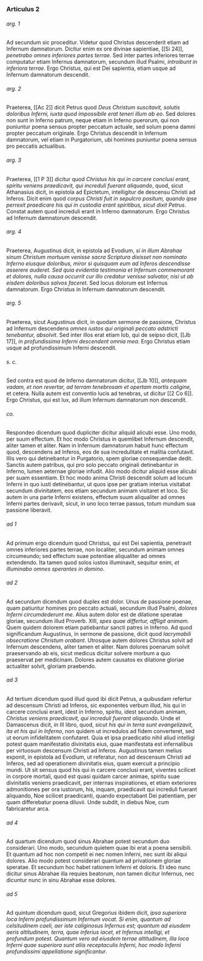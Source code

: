 ### Articulus 2

###### arg. 1
Ad secundum sic proceditur. Videtur quod Christus descenderit etiam ad Infernum damnatorum. Dicitur enim ex ore divinae sapientiae, [[Si 24]], *penetrabo omnes inferiores partes terrae*. Sed inter partes inferiores terrae computatur etiam Infernus damnatorum, secundum illud Psalmi, *introibunt in inferiora terrae*. Ergo Christus, qui est Dei sapientia, etiam usque ad Infernum damnatorum descendit.

###### arg. 2
Praeterea, [[Ac 2]] dicit Petrus quod *Deus Christum suscitavit, solutis doloribus Inferni, iuxta quod impossibile erat teneri illum ab eo*. Sed dolores non sunt in Inferno patrum, neque etiam in Inferno puerorum, qui non puniuntur poena sensus propter peccatum actuale, sed solum poena damni propter peccatum originale. Ergo Christus descendit in Infernum damnatorum, vel etiam in Purgatorium, ubi homines puniuntur poena sensus pro peccatis actualibus.

###### arg. 3
Praeterea, [[1 P 3]] dicitur quod *Christus his qui in carcere conclusi erant, spiritu veniens praedicavit, qui increduli fuerant aliquando*, quod, sicut Athanasius dicit, in epistola ad Epictetum, intelligitur de descensu Christi ad Inferos. Dicit enim quod *corpus Christi fuit in sepulcro positum, quando ipse perrexit praedicare his qui in custodia erant spiritibus, sicut dixit Petrus*. Constat autem quod increduli erant in Inferno damnatorum. Ergo Christus ad Infernum damnatorum descendit.

###### arg. 4
Praeterea, Augustinus dicit, in epistola ad Evodium, *si in illum Abrahae sinum Christum mortuum venisse sacra Scriptura dixisset non nominato Inferno eiusque doloribus, miror si quisquam eum ad Inferos descendisse asserere auderet. Sed quia evidentia testimonia et Infernum commemorant et dolores, nulla causa occurrit cur illo credatur venisse salvator, nisi ut ab eisdem doloribus salvos faceret*. Sed locus dolorum est Infernus damnatorum. Ergo Christus in Infernum damnatorum descendit.

###### arg. 5
Praeterea, sicut Augustinus dicit, in quodam sermone de passione, Christus ad Infernum descendens *omnes iustos qui originali peccato adstricti tenebantur, absolvit*. Sed inter illos erat etiam Iob, qui de seipso dicit, [[Jb 17]], *in profundissima Inferni descendent omnia mea*. Ergo Christus etiam usque ad profundissimum Inferni descendit.

###### s. c.
Sed contra est quod de Inferno damnatorum dicitur, [[Jb 10]], *antequam vadam, et non revertar, ad terram tenebrosam et opertam mortis caligine,* et cetera. Nulla autem est conventio lucis ad tenebras, ut dicitur [[2 Co 6]]. Ergo Christus, qui est lux, ad illum Infernum damnatorum non descendit.

###### co.
Respondeo dicendum quod dupliciter dicitur aliquid alicubi esse. Uno modo, per suum effectum. Et hoc modo Christus in quemlibet Infernum descendit, aliter tamen et aliter. Nam in Infernum damnatorum habuit hunc effectum quod, descendens ad Inferos, eos de sua incredulitate et malitia confutavit. Illis vero qui detinebantur in Purgatorio, spem gloriae consequendae dedit. Sanctis autem patribus, qui pro solo peccato originali detinebantur in Inferno, lumen aeternae gloriae infudit. Alio modo dicitur aliquid esse alicubi per suam essentiam. Et hoc modo anima Christi descendit solum ad locum Inferni in quo iusti detinebantur, ut quos ipse per gratiam interius visitabat secundum divinitatem, eos etiam secundum animam visitaret et loco. Sic autem in una parte Inferni existens, effectum suum aliqualiter ad omnes Inferni partes derivavit, sicut, in uno loco terrae passus, totum mundum sua passione liberavit.

###### ad 1
Ad primum ergo dicendum quod Christus, qui est Dei sapientia, penetravit omnes inferiores partes terrae, non localiter, secundum animam omnes circumeundo; sed effectum suae potentiae aliqualiter ad omnes extendendo. Ita tamen quod solos iustos illuminavit, sequitur enim, *et illuminabo omnes sperantes in domino*.

###### ad 2
Ad secundum dicendum quod duplex est dolor. Unus de passione poenae, quam patiuntur homines pro peccato actuali, secundum illud Psalmi, *dolores Inferni circumdederunt me*. Alius autem dolor est de dilatione speratae gloriae, secundum illud Proverb. XIII, *spes quae differtur, affligit animam*. Quem quidem dolorem etiam patiebantur sancti patres in Inferno. Ad quod significandum Augustinus, in sermone de passione, dicit quod *lacrymabili obsecratione Christum orabant*. Utrosque autem dolores Christus solvit ad Infernum descendens, aliter tamen et aliter. Nam dolores poenarum solvit praeservando ab eis, sicut medicus dicitur solvere morbum a quo praeservat per medicinam. Dolores autem causatos ex dilatione gloriae actualiter solvit, gloriam praebendo.

###### ad 3
Ad tertium dicendum quod illud quod ibi dicit Petrus, a quibusdam refertur ad descensum Christi ad Inferos, sic exponentes verbum illud, his qui in carcere conclusi erant, idest in Inferno, spiritu, idest secundum animam, *Christus veniens praedicavit, qui increduli fuerant aliquando*. Unde et Damascenus dicit, in III libro, quod, *sicut his qui in terra sunt evangelizavit, ita et his qui in Inferno*, non quidem ut incredulos ad fidem converteret, sed ut eorum infidelitatem confutaret. Quia et ipsa praedicatio nihil aliud intelligi potest quam manifestatio divinitatis eius, quae manifestata est infernalibus per virtuosum descensum Christi ad Inferos. Augustinus tamen melius exponit, in epistola ad Evodium, ut referatur, non ad descensum Christi ad Inferos, sed ad operationem divinitatis eius, quam exercuit a principio mundi. Ut sit sensus quod his qui in carcere conclusi erant, viventes scilicet in corpore mortali, quod est quasi quidam carcer animae, spiritu suae divinitatis veniens praedicavit, per internas inspirationes, et etiam exteriores admonitiones per ora iustorum, his, inquam, praedicavit qui increduli fuerant aliquando, Noe scilicet praedicanti, quando expectabant Dei patientiam, per quam differebatur poena diluvii. Unde subdit, in diebus Noe, cum fabricaretur arca.

###### ad 4
Ad quartum dicendum quod sinus Abrahae potest secundum duo considerari. Uno modo, secundum quietem quae ibi erat a poena sensibili. Et quantum ad hoc non competit ei nec nomen Inferni, nec sunt ibi aliqui dolores. Alio modo potest considerari quantum ad privationem gloriae speratae. Et secundum hoc habet rationem Inferni et doloris. Et ideo nunc dicitur sinus Abrahae illa requies beatorum, non tamen dicitur Infernus, nec dicuntur nunc in sinu Abrahae esse dolores.

###### ad 5
Ad quintum dicendum quod, sicut Gregorius ibidem dicit, *ipsa superiora loca Inferni profundissimum Infernum vocat. Si enim, quantum ad celsitudinem caeli, aer iste caliginosus Infernus est; quantum ad eiusdem aeris altitudinem, terra, quae inferius iacet, et Infernus intelligi, et profundum potest. Quantum vero ad eiusdem terrae altitudinem, illa loca Inferni quae superiora sunt aliis receptaculis Inferni, hoc modo Inferni profundissimi appellatione significantur*.

